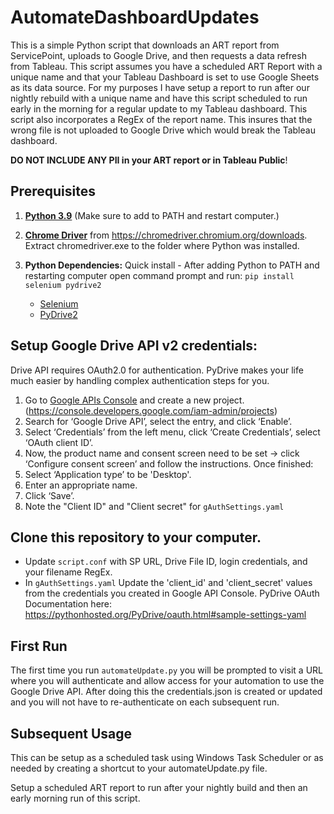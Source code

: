 # AutomateDashboardUpdates
This is a simple Python script that downloads an ART report from ServicePoint, uploads to Google Drive, and then requests a data refresh from Tableau.  This script assumes you have a scheduled ART Report with a unique name and that your Tableau Dashboard is set to use Google Sheets as its data source.  For my purposes I have setup a report to run after our nightly rebuild with a unique name and have this script scheduled to run early in the morning for a regular update to my Tableau dashboard.  This script also incorporates a RegEx of the report name.  This insures that the wrong file is not uploaded to Google Drive which would break the Tableau dashboard.
 
**DO NOT INCLUDE ANY PII in your ART report or in Tableau Public**!

## Prerequisites
1. **[Python 3.9](https://www.python.org/downloads/)**
(Make sure to add to PATH and restart computer.)

2. **[Chrome Driver](https://chromedriver.chromium.org/downloads)** from https://chromedriver.chromium.org/downloads. Extract chromedriver.exe to the folder where Python was installed.

3. **Python Dependencies:** Quick install - After adding Python to PATH and restarting computer open command prompt and run:	````pip install selenium pydrive2````
	* [Selenium](https://github.com/baijum/selenium-python)
	* [PyDrive2](https://github.com/iterative/PyDrive2)
	
## Setup Google Drive API v2 credentials:
Drive API requires OAuth2.0 for authentication. PyDrive makes your life much easier by handling complex authentication steps for you.

1. Go to [Google APIs Console](https://console.developers.google.com/iam-admin/projects) and create a new project. (https://console.developers.google.com/iam-admin/projects)
2. Search for ‘Google Drive API’, select the entry, and click ‘Enable’.
3. Select ‘Credentials’ from the left menu, click ‘Create Credentials’, select ‘OAuth client ID’.
4. Now, the product name and consent screen need to be set -> click ‘Configure consent screen’ and follow the instructions. Once finished:
5. Select ‘Application type’ to be 'Desktop'.
6. Enter an appropriate name.
7. Click ‘Save’.
8. Note the "Client ID" and "Client secret" for `gAuthSettings.yaml`
	
## Clone this repository to your computer.
* Update `script.conf` with SP URL, Drive File ID, login credentials, and your filename RegEx.
* In `gAuthSettings.yaml` Update the 'client_id' and 'client_secret' values from the credentials you created in Google API Console.  PyDrive OAuth Documentation here: https://pythonhosted.org/PyDrive/oauth.html#sample-settings-yaml
	
## First Run
The first time you run `automateUpdate.py` you will be prompted to visit a URL where you will authenticate and allow access for your automation to use the Google Drive API.  After doing this the credentials.json is created or updated and you will not have to re-authenticate on each subsequent run.

## Subsequent Usage
This can be setup as a scheduled task using Windows Task Scheduler or as needed by creating a shortcut to your automateUpdate.py file.

Setup a scheduled ART report to run after your nightly build and then an early morning run of this script.
